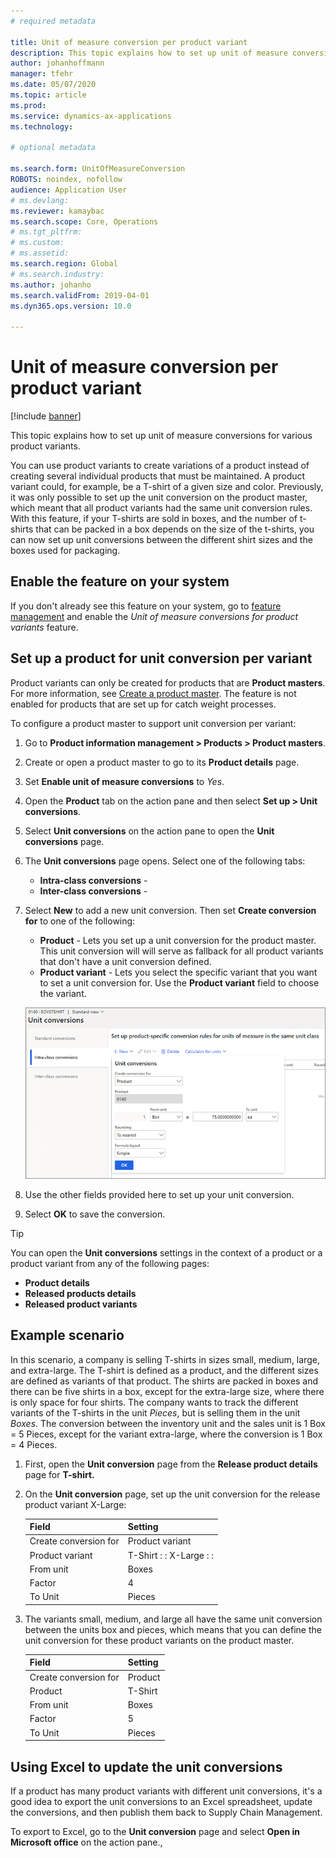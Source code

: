 ```yaml
---
# required metadata

title: Unit of measure conversion per product variant
description: This topic explains how to set up unit of measure conversions for product variants. It includes an example of the setup.
author: johanhoffmann
manager: tfehr
ms.date: 05/07/2020
ms.topic: article
ms.prod: 
ms.service: dynamics-ax-applications
ms.technology: 

# optional metadata

ms.search.form: UnitOfMeasureConversion
ROBOTS: noindex, nofollow
audience: Application User
# ms.devlang: 
ms.reviewer: kamaybac
ms.search.scope: Core, Operations
# ms.tgt_pltfrm: 
# ms.custom: 
# ms.assetid: 
ms.search.region: Global
# ms.search.industry: 
ms.author: johanho
ms.search.validFrom: 2019-04-01
ms.dyn365.ops.version: 10.0

---
```


# Unit of measure conversion per product variant

[!include [banner](../includes/banner.md)]

This topic explains how to set up unit of measure conversions for various product variants.

You can use product variants to create variations of a product instead of creating several individual products that must be maintained. A product variant could, for example, be a T-shirt of a given size and color. Previously, it was only possible to set up the unit conversion on the product master, which meant that all product variants had the same unit conversion rules. With this feature, if your T-shirts are sold in boxes, and the number of t-shirts that can be packed in a box depends on the size of the t-shirts, you can now set up unit conversions between the different shirt sizes and the boxes used for packaging.

## Enable the feature on your system

If you don't already see this feature on your system, go to [feature management](../../fin-ops-core/fin-ops/get-started/feature-management/feature-management-overview.md) and enable the *Unit of measure conversions for product variants* feature.

## Set up a product for unit conversion per variant

Product variants can only be created for products that are **Product masters**. For more information, see [Create a product master](tasks/create-product-master.md). The feature is not enabled for products that are set up for catch weight processes.

To configure a product master to support unit conversion per variant:

1. Go to **Product information management > Products > Product masters**.
1. Create or open a product master to go to its **Product details** page.
1. Set **Enable unit of measure conversions** to *Yes*.
1. Open the **Product** tab on the action pane and then select **Set up > Unit conversions**.
1. Select **Unit conversions** on the action pane to open the **Unit conversions** page.
1. The **Unit conversions** page opens. Select one of the following tabs:
    - **Intra-class conversions** - <!-- KFM what is this? Why would I pick this? -->
    - **Inter-class conversions** - <!-- KFM what is this? Why would I pick this? -->
1. Select **New** to add a new unit conversion. Then set **Create conversion for** to one of the following:
    - **Product** - Lets you set up a unit conversion for the product master. This unit conversion will will serve as fallback for all product variants that don't have a unit conversion defined.
    - **Product variant** - Lets you select the specific variant that you want to set a unit conversion for. Use the **Product variant** field to choose the variant.

    ![Add a new unit conversion](media/uom-new-conversion.png "Add a new unit conversion")

1. Use the other fields provided here to set up your unit conversion. <!-- KFM: Is this sufficient? Do we have a topic we can link to for these details? -->
1. Select **OK** to save the conversion.

> [!TIP]
> You can open the **Unit conversions** settings in the context of a product or a product variant from any of the following pages:
> 
> - **Product details**
> - **Released products details**
> - **Released product variants**

## Example scenario

In this scenario, a company is selling T-shirts in sizes small, medium, large, and extra-large. The T-shirt is defined as a product, and the different sizes are defined as variants of that product. The shirts are packed in boxes and there can be five shirts in a box, except for the extra-large size, where there is only space for four shirts. The company wants to track the different variants of the T-shirts in the unit *Pieces*, but is selling them in the unit *Boxes*. The conversion between the inventory unit and the sales unit is 1 Box = 5 Pieces, except for the variant extra-large, where the conversion is 1 Box = 4 Pieces.

1. First, open the **Unit conversion** page from the **Release product details** page for **T-shirt.**

1. On the **Unit conversion** page, set up the unit conversion for the release product variant X-Large:

    | **Field**             | **Setting**             |
    |-----------------------|-------------------------|
    | Create conversion for | Product variant         |
    | Product variant       | T-Shirt : : X-Large : : |
    | From unit             | Boxes                   |
    | Factor                | 4                       |
    | To Unit               | Pieces                  |

1. The variants small, medium, and large all have the same unit conversion between the units box and pieces, which means that you can define the unit conversion for these product variants on the product master.

    | **Field**             | **Setting** |
    |-----------------------|-------------|
    | Create conversion for | Product     |
    | Product               | T-Shirt     |
    | From unit             | Boxes       |
    | Factor                | 5           |
    | To Unit               | Pieces      |

## Using Excel to update the unit conversions

If a product has many product variants with different unit conversions, it's a good idea to export the unit conversions to an Excel spreadsheet, update the conversions, and then publish them back to Supply Chain Management.

To export to Excel, go to the **Unit conversion** page and select **Open in Microsoft office** on the action pane.,
